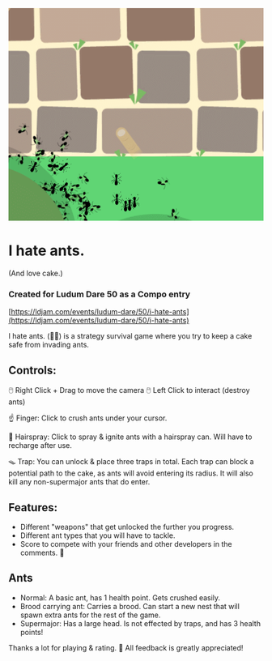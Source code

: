 ![PREVIEW.gif](PREVIEW.gif)

# I hate ants.
(And love cake.)

### Created for Ludum Dare 50 as a Compo entry
[https://ldjam.com/events/ludum-dare/50/i-hate-ants](https://ldjam.com/events/ludum-dare/50/i-hate-ants)

I hate ants. (🐜🚫) is a strategy survival game where you try to keep a cake safe from invading ants.

## Controls:
🖱️ Right Click + Drag to move the camera
🖱️ Left Click to interact (destroy ants)   

☝️ Finger: Click to crush ants under your cursor.

🔫 Hairspray: Click to spray & ignite ants with a hairspray can. Will have to recharge after use.

🪤 Trap: You can unlock & place three traps in total. Each trap can block a potential path to the cake, as ants will avoid entering its radius. It will also kill any non-supermajor ants that do enter.

## Features:
- Different "weapons" that get unlocked the further you progress.
- Different ant types that you will have to tackle.
- Score to compete with your friends and other developers in the comments. 🙂

## Ants
- Normal: A basic ant, has 1 health point. Gets crushed easily.
- Brood carrying ant: Carries a brood. Can start a new nest that will spawn extra ants for the rest of the game.
- Supermajor: Has a large head. Is not effected by traps, and has 3 health points!

Thanks a lot for playing & rating. 🙂 All feedback is greatly appreciated!
